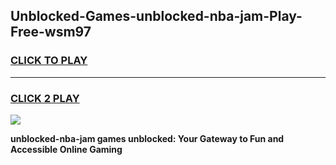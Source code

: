 
## Unblocked-Games-unblocked-nba-jam-Play-Free-wsm97
<h3>
<a href="https://premium76.site?title=unblocked-nba-jam&ref=15A">CLICK TO PLAY</a></h3>
<hr>

<h3>
<a href="https://premium76.site?title=unblocked-nba-jam&ref=15A">CLICK 2 PLAY</a>
  
</h3>

<a href="https://premium76.site?title=unblocked-nba-jam&ref=15A"><img src="https://clearcache.store/games.png"></a>


**unblocked-nba-jam games unblocked: Your Gateway to Fun and Accessible Online Gaming**
